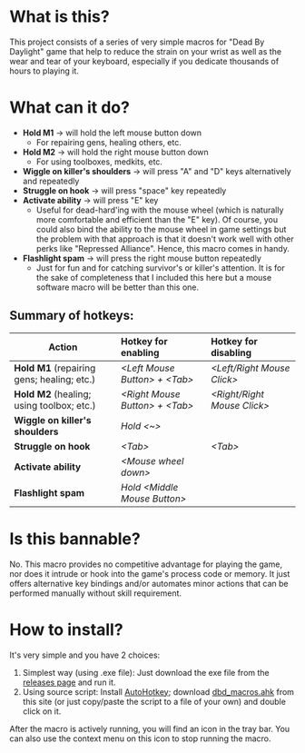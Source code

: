 # What is this?
This project consists of a series of very simple macros for "Dead By Daylight" game that help to reduce the strain on your wrist as well as the wear and tear of your keyboard, especially if you dedicate thousands of hours to playing it.


  
# What can it do?
* **Hold M1**                      &#8594; will hold the left mouse button down
  * For repairing gens, healing others, etc.
* **Hold M2**                      &#8594; will hold the right mouse button down
  * For using toolboxes, medkits, etc.
* **Wiggle on killer's shoulders** &#8594; will press "A" and "D" keys alternatively and repeatedly
* **Struggle on hook**             &#8594; will press "space" key repeatedly
* **Activate ability**             &#8594; will press "E" key
  * Useful for dead-hard'ing with the mouse wheel (which is naturally more comfortable and efficient than the "E" key). Of course, you could also bind the ability to the mouse wheel in game settings but the problem with that approach is that it doesn't work well with other perks like "Repressed Alliance". Hence, this macro comes in handy.
* **Flashlight spam**              &#8594; will press the right mouse button repeatedly
  * Just for fun and for catching survivor's or killer's attention. It is for the sake of completeness that I included this here but a mouse software macro will be better than this one.


## Summary of hotkeys:
Action                                       | Hotkey for enabling                | Hotkey for disabling
---------------------------------------------|:-----------------------------------|:-------------------------------
**Hold M1** (repairing gens; healing; etc.)  | _\<Left Mouse Button\> + \<Tab\>_  | _\<Left/Right Mouse Click\>_
**Hold M2** (healing; using toolbox; etc.)   | _\<Right Mouse Button\> + <Tab\>_  | _\<Right/Right Mouse Click\>_
**Wiggle on killer's shoulders**             | _Hold \<~\>_                       |
**Struggle on hook**                         | _\<Tab\>_                          | _\<Tab\>_
**Activate ability**                         | _\<Mouse wheel down\>_             |
**Flashlight spam**                          | _Hold \<Middle Mouse Button\>_     |


  
# Is this bannable?
No. This macro provides no competitive advantage for playing the game, nor does it intrude or hook into the game's process code or memory. It just offers alternative key bindings and/or automates minor actions that can be performed manually without skill requirement.


  
# How to install?
It's very simple and you have 2 choices:
1. Simplest way (using .exe file): Just download the exe file from the [releases page](https://github.com/nickyramone/dbd-macros/releases) and run it.
2. Using source script: Install [AutoHotkey](https://www.autohotkey.com); download [dbd_macros.ahk](https://github.com/nickyramone/dbd-macros/blob/master/dbd_macros.ahk) from this site (or just copy/paste the script to a file of your own) and double click on it.

After the macro is actively running, you will find an icon in the tray bar. You can also use the context menu on this icon to stop running the macro.
